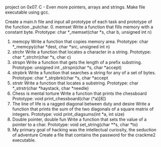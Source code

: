 project on 0x07. C - Even more pointers, arrays and strings.
Make file executable using gcc.

Create a main.h file and input all prototype of each task and prototype of the function _putchar.
0. memset
Write a function that fills memory with a constant byte.
Prototype: char *_memset(char *s, char b, unsigned int n)
1. memcpy
Write a function that copies memory area.
Prototype: char *_memcpy(char *dest, char *src, unsigned int n)
2. strchr
Write a function that locates a character in a string.
Prototype: char *_strchr(char *s, char c)
3. strspn
Write a function that gets the length of a prefix substring.
Prototype: unsigned int _strspn(char *s, char *accept)
4. strpbrk
Write a function that searches a string for any of a set of bytes.
Prototype: char *_strpbrk(char *s, char *accept
5. strstr
Write a function that locates a substring.
Prototype: char *_strstr(char *haystack, char *needle)
6. Chess is mental torture
Write a function that prints the chessboard
Prototype: void print_chessboard(char (*a)[8])
7. The line of life is a ragged diagonal between duty and desire
Write a function that prints the sum of the two diagonals of a square matrix of integers.
Prototype: void print_diagsums(int *a, int size)
8. Double pointer, double fun
Write a function that sets the value of a pointer to a char.
Prototype: void set_string(char **s, char *to)
9. My primary goal of hacking was the intellectual curiosity, the seduction of adventure
Create a file that contains the password for the crackme2 executable.

